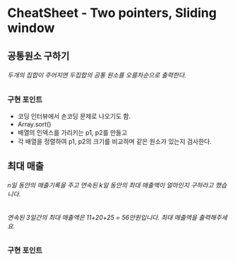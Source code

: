 # CheatSheet - Two pointers, Sliding window

## 공통원소 구하기
###### 두개의 집합이 주어지면 두집합의 공통 원소를 오름차순으로 출력한다.
### 구현 포인트
- 코딩 인터뷰에서 손코딩 문제로 나오기도 함.
- Array.sort()
- 배열의 인덱스를 가리키는 p1, p2를 만들고
- 각 배열을 정렬하여 p1, p2의 크기를 비교하며 같은 원소가 있는지 검사한다.

## 최대 매출
###### n일 동안의 매출기록을 주고 연속된 k일 동안의 최대 매출액이 얼마인지 구하라고 했습니다.
###### 연속된 3일간의 최대 매출액은 11+20+25 = 56만원입니다. 최대 매출액을 출력해주세요.
### 구현 포인트
